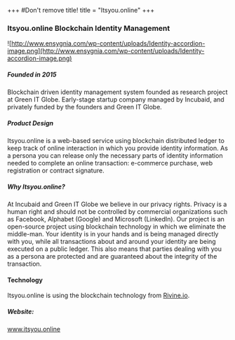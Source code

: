 +++
#Don't remove title!
title = "Itsyou.online"
+++
### Itsyou.online Blockchain Identity Management

![http://www.ensygnia.com/wp-content/uploads/Identity-accordion-image.png](http://www.ensygnia.com/wp-content/uploads/Identity-accordion-image.png)

##### Founded in 2015

Blockchain driven identity management system founded as research project at Green IT Globe. Early-stage startup company managed by Incubaid, and privately funded by the founders and Green IT Globe.

##### Product Design

Itsyou.online is a web-based service using blockchain distributed ledger to keep track of online interaction in which you provide identity information. As a persona you can release only the necessary parts of identity information needed to complete an online transaction: e-commerce purchase, web registration or contract signature.

##### Why Itsyou.online?

At Incubaid and Green IT Globe we believe in our privacy rights. Privacy is a human right and should not be controlled by commercial organizations such as Facebook, Alphabet (Google) and Microsoft (LinkedIn). Our project is an open-source project using blockchain technology in which we eliminate the middle-man. Your identity is in your hands and is being managed directly with you, while all transactions about and around your identity are being executed on a public ledger. This also means that parties dealing with you as a persona are protected and are guaranteed about the integrity of the transaction.   

#### Technology
Itsyou.online is using the blockchain technology from [Rivine.io](http://www.incubaid.com/members/Rivine.io/).

##### Website:

<a href="http://www.itsyou.online" target="_blank">www.itsyou.online</a>

